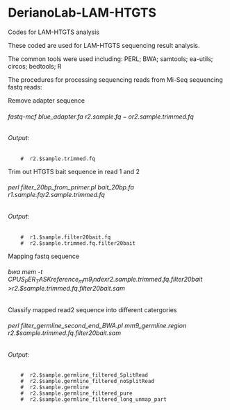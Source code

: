 # DerianoLab-LAM-HTGTS
Codes for LAM-HTGTS analysis

These coded are used for LAM-HTGTS sequencing result analysis. 

The common tools were used including: PERL; BWA; samtools; ea-utils; circos; bedtools; R

The procedures for processing sequencing reads from Mi-Seq sequencing fastq reads:




Remove adapter sequence

  ###### fastq-mcf blue_adapter.fa r2.$sample.fq -o r2.$sample.trimmed.fq
  ######    Output: 
        #  r2.$sample.trimmed.fq
        
Trim out HTGTS bait sequence in read 1 and 2

  ###### perl filter_20bp_from_primer.pl bait_20bp.fa r1.$sample.fq r2.$sample.trimmed.fq
  ###### Output:
        #  r1.$sample.filter20bait.fq 
        #  r2.$sample.trimmed.fq.filter20bait


Mapping fastq sequence

  ###### bwa mem -t $CPUS_PER_TASK reference_mm9_index r2.$sample.trimmed.fq.filter20bait >r2.$sample.trimmed.fq.filter20bait.sam


Classify mapped read2 sequence into different catergories

  ###### perl filter_germline_second_end_BWA.pl mm9_germline.region r2.$sample.trimmed.fq.filter20bait.sam
  ###### Output:         
        #  r2.$sample.germline_filtered_SplitRead
        #  r2.$sample.germline_filtered_noSplitRead
        #  r2.$sample.germline
        #  r2.$sample.germline_filtered_pure
        #  r2.$sample.germline_filtered_long_unmap_part  
